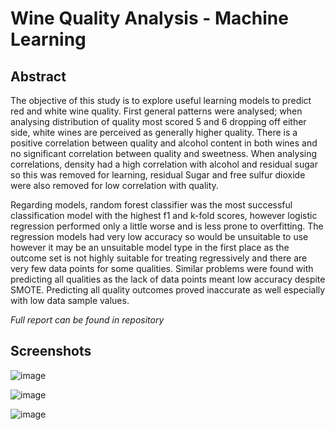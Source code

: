 # Wine Quality Analysis - Machine Learning

## Abstract 


The objective of this study is to explore useful learning models to predict red and white wine quality. First general patterns were analysed; when analysing distribution of quality most scored 5 and 6 dropping off either side, white wines are perceived as generally higher quality. There is a positive correlation between quality and alcohol content in both wines and no significant correlation between quality and sweetness. When analysing correlations, density had a high correlation with alcohol and residual sugar so this was removed for learning, residual Sugar and free sulfur dioxide were also removed for low correlation with quality.

Regarding models, random forest classifier was the most successful classification model with the highest f1 and k-fold scores, however logistic regression performed only a little worse and is less prone to overfitting. The regression models had very low accuracy so would be unsuitable to use however it may be an unsuitable model type in the first place as the outcome set is not highly suitable for treating regressively and there are very few data points for some qualities. Similar problems were found with predicting all qualities as the lack of data points meant low accuracy despite SMOTE. Predicting all quality outcomes proved inaccurate as well especially with low data sample values.

*Full report can be found in repository*


## Screenshots

![image](https://user-images.githubusercontent.com/51091532/142719842-dd4c377c-ab9c-4420-8d20-432bcbc74dfa.png)

![image](https://user-images.githubusercontent.com/51091532/142719805-87dc1c51-13ba-4790-ac0e-4798eb736f07.png)

![image](https://user-images.githubusercontent.com/51091532/142719876-fccf21eb-5e35-4f87-a0dc-9ca7beb9f099.png)

